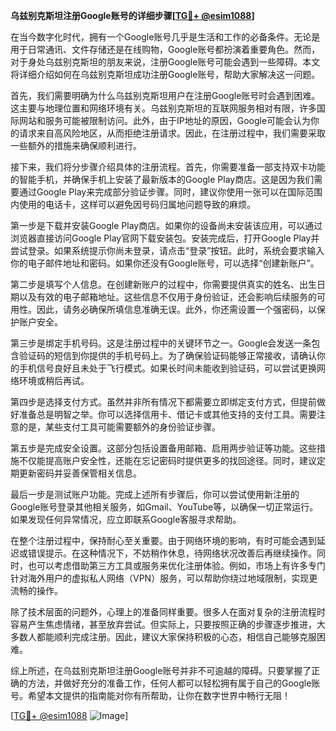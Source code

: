 **乌兹别克斯坦注册Google账号的详细步骤[[TG💪+ @esim1088](https://t.me/s/esim1088)]**

在当今数字化时代，拥有一个Google账号几乎是生活和工作的必备条件。无论是用于日常通讯、文件存储还是在线购物，Google账号都扮演着重要角色。然而，对于身处乌兹别克斯坦的朋友来说，注册Google账号可能会遇到一些障碍。本文将详细介绍如何在乌兹别克斯坦成功注册Google账号，帮助大家解决这一问题。

首先，我们需要明确为什么乌兹别克斯坦用户在注册Google账号时会遇到困难。这主要与地理位置和网络环境有关。乌兹别克斯坦的互联网服务相对有限，许多国际网站和服务可能被限制访问。此外，由于IP地址的原因，Google可能会认为你的请求来自高风险地区，从而拒绝注册请求。因此，在注册过程中，我们需要采取一些额外的措施来确保顺利进行。

接下来，我们将分步骤介绍具体的注册流程。首先，你需要准备一部支持双卡功能的智能手机，并确保手机上安装了最新版本的Google Play商店。这是因为我们需要通过Google Play来完成部分验证步骤。同时，建议你使用一张可以在国际范围内使用的电话卡，这样可以避免因号码归属地问题导致的麻烦。

第一步是下载并安装Google Play商店。如果你的设备尚未安装该应用，可以通过浏览器直接访问Google Play官网下载安装包。安装完成后，打开Google Play并尝试登录。如果系统提示你尚未登录，请点击“登录”按钮。此时，系统会要求输入你的电子邮件地址和密码。如果你还没有Google账号，可以选择“创建新账户”。

第二步是填写个人信息。在创建新账户的过程中，你需要提供真实的姓名、出生日期以及有效的电子邮箱地址。这些信息不仅用于身份验证，还会影响后续服务的可用性。因此，请务必确保所填信息准确无误。此外，你还需设置一个强密码，以保护账户安全。

第三步是绑定手机号码。这是注册过程中的关键环节之一。Google会发送一条包含验证码的短信到你提供的手机号码上。为了确保验证码能够正常接收，请确认你的手机信号良好且未处于飞行模式。如果长时间未能收到验证码，可以尝试更换网络环境或稍后再试。

第四步是选择支付方式。虽然并非所有情况下都需要立即绑定支付方式，但提前做好准备总是明智之举。你可以选择信用卡、借记卡或其他支持的支付工具。需要注意的是，某些支付工具可能需要额外的身份验证步骤。

第五步是完成安全设置。这部分包括设置备用邮箱、启用两步验证等功能。这些措施不仅能提高账户安全性，还能在忘记密码时提供更多的找回途径。同时，建议定期更新密码并妥善保管相关信息。

最后一步是测试账户功能。完成上述所有步骤后，你可以尝试使用新注册的Google账号登录其他相关服务，如Gmail、YouTube等，以确保一切正常运行。如果发现任何异常情况，应立即联系Google客服寻求帮助。

在整个注册过程中，保持耐心至关重要。由于网络环境的影响，有时可能会遇到延迟或错误提示。在这种情况下，不妨稍作休息，待网络状况改善后再继续操作。同时，也可以考虑借助第三方工具或服务来优化注册体验。例如，市场上有许多专门针对海外用户的虚拟私人网络（VPN）服务，可以帮助你绕过地域限制，实现更流畅的操作。

除了技术层面的问题外，心理上的准备同样重要。很多人在面对复杂的注册流程时容易产生焦虑情绪，甚至放弃尝试。但实际上，只要按照正确的步骤逐步推进，大多数人都能顺利完成注册。因此，建议大家保持积极的心态，相信自己能够克服困难。

综上所述，在乌兹别克斯坦注册Google账号并非不可逾越的障碍。只要掌握了正确的方法，并做好充分的准备工作，任何人都可以轻松拥有属于自己的Google账号。希望本文提供的指南能对你有所帮助，让你在数字世界中畅行无阻！

[[TG💪+ @esim1088](https://t.me/s/esim1088) ![Image](https://i.postimg.cc/4NQfJmqS/Snipaste-2025-05-13-00-14-12.png)]
